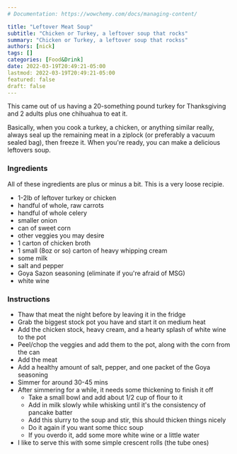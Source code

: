 ```yaml
---
# Documentation: https://wowchemy.com/docs/managing-content/

title: "Leftover Meat Soup"
subtitle: "Chicken or Turkey, a leftover soup that rocks"
summary: "Chicken or Turkey, a leftover soup that rockss"
authors: [nick]
tags: []
categories: [Food&Drink]
date: 2022-03-19T20:49:21-05:00
lastmod: 2022-03-19T20:49:21-05:00
featured: false
draft: false
---
```


This came out of us having a 20-something pound turkey for Thanksgiving and 2 adults plus one chihuahua to eat it.  

Basically, when you cook a turkey, a chicken, or anything similar really, always seal up the remaining meat in a ziplock (or preferably a vacuum sealed bag), then freeze it.  When you're ready, you can make a delicious leftovers soup.

### Ingredients
All of these ingredients are plus or minus a bit.  This is a very loose recipie.
- 1-2lb of leftover turkey or chicken
- handful of whole, raw carrots
- handful of whole celery
- smaller onion
- can of sweet corn
- other veggies you may desire
- 1 carton of chicken broth
- 1 small (8oz or so) carton of heavy whipping cream
- some milk
- salt and pepper
- Goya Sazon seasoning (eliminate if you're afraid of MSG)
- white wine

### Instructions
- Thaw that meat the night before by leaving it in the fridge
- Grab the biggest stock pot you have and start it on medium heat
- Add the chicken stock, heavy cream, and a hearty splash of white wine to the pot
- Peel/chop the veggies and add them to the pot, along with the corn from the can
- Add the meat
- Add a healthy amount of salt, pepper, and one packet of the Goya seasoning
- Simmer for around 30-45 mins
- After simmering for a while, it needs some thickening to finish it off
  - Take a small bowl and add about 1/2 cup of flour to it
  - Add in milk slowly while whisking until it's the consistency of pancake batter
  - Add this slurry to the soup and stir, this should thicken things nicely
  - Do it again if you want some thicc soup
  - If you overdo it, add some more white wine or a little water
- I like to serve this with some simple crescent rolls (the tube ones)